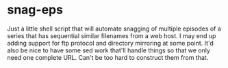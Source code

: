 # snag-eps

Just a little shell script that will automate snagging of multiple episodes of a series that has sequential similar filenames from a web host.  I may end up adding support for ftp protocol and directory mirroring at some point.  It'd also be nice to have some sed work that'll handle things so that we only need one complete URL.  Can't be too hard to construct them from that.

